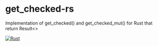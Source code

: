 # get_checked-rs
Implementation of get_checked() and get_checked_mut() for Rust that return Result&lt;>

[![Rust](https://github.com/snaphat/get_checked-rs/actions/workflows/rust.yml/badge.svg?branch=master)](https://github.com/snaphat/get_checked-rs/actions/workflows/rust.yml)
